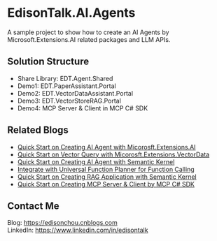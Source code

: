 # EdisonTalk.AI.Agents
A sample project to show how to create an AI Agents by Microsoft.Extensions.AI related packages and LLM APIs.

## Solution Structure
- Share Library: EDT.Agent.Shared
- Demo1: EDT.PaperAssistant.Portal
- Demo2: EDT.VectorDataAssistant.Portal
- Demo3: EDT.VectorStoreRAG.Portal
- Demo4: MCP Server & Client in MCP C# SDK

## Related Blogs
- [Quick Start on Creating AI Agent with Micorosft.Extensions.AI](https://www.cnblogs.com/edisonchou/p/-/introduction-to-microsoft-extensions-ai)
- [Quick Start on Vector Query with Micorosft.Extensions.VectorData](https://www.cnblogs.com/edisonchou/p/-/introduction-to-vector-query-demo)
- [Quick Start on Creating AI Agent with Semantic Kernel](https://www.cnblogs.com/edisonchou/p/-/quick-start-on-ai-agent-by-sk)
- [Integrate with Universal Function Planner for Function Calling](https://www.cnblogs.com/edisonchou/p/-/quick-start-with-universal-function-caller)
- [Quick Start on Creating RAG Application with Semantic Kernel](https://www.cnblogs.com/edisonchou/p/-/introduction-to-vector-rag-demo)
- [Quick Start on Creating MCP Server & Client by MCP C# SDK](https://www.cnblogs.com/edisonchou/p/-/introduction-to-mcp-csharp-sdk)

## Contact Me
Blog: https://edisonchou.cnblogs.com  
LinkedIn: https://www.linkedin.com/in/edisontalk